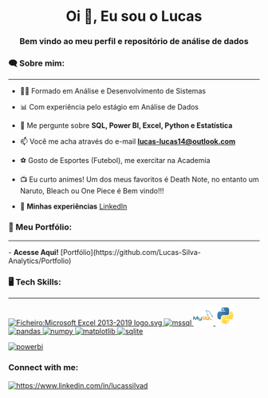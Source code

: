 <h1 align="center">Oi 👋, Eu sou o Lucas</h1>
<h3 align="center">Bem vindo ao meu perfil e repositório de análise de dados</h3>

<h3> 🗨 Sobre mim: </h3>
<hr>

- 👨‍🎓 Formado em Análise e Desenvolvimento de Sistemas

- 📊 Com experiência pelo estágio em Análise de Dados

- 💬 Me pergunte sobre **SQL, Power BI, Excel, Python e Estatística**

- 📫 Você me acha através do e-mail **lucas-lucas14@outlook.com**

- ⚽ Gosto de Esportes (Futebol), me exercitar na Academia
  
- 📺 Eu curto animes! Um dos meus favoritos é Death Note, no entanto um Naruto, Bleach ou One Piece é Bem vindo!!!

- 📄 **Minhas experiências** [LinkedIn](https://www.linkedin.com/in/lucassilvad)


<h3 align="left"> 🎲 Meu Portfólio:</h3>
<hr>
- <strong>Acesse Aqui!</strong> [Portfólio](https://github.com/Lucas-Silva-Analytics/Portfolio)

<h3 align="left"> 🖥 Tech Skills:</h3>
<hr>
<p align="left"> <a href="//upload.wikimedia.org/wikipedia/commons/7/73/Microsoft_Excel_2013-2019_logo.svg"><img alt="Ficheiro:Microsoft Excel 2013-2019 logo.svg" src="https://upload.wikimedia.org/wikipedia/commons/7/73/Microsoft_Excel_2013-2019_logo.svg" decoding="async" width="40" height="40" srcset="//upload.wikimedia.org/wikipedia/commons/thumb/7/73/Microsoft_Excel_2013-2019_logo.svg/881px-Microsoft_Excel_2013-2019_logo.svg.png 1.5x, //upload.wikimedia.org/wikipedia/commons/thumb/7/73/Microsoft_Excel_2013-2019_logo.svg/1174px-Microsoft_Excel_2013-2019_logo.svg.png 2x" data-file-width="587" data-file-height="554"> </a><a href="https://www.microsoft.com/en-us/sql-server" target="_blank" rel="noreferrer"> <img src="https://www.svgrepo.com/show/303229/microsoft-sql-server-logo.svg" alt="mssql" width="40" height="40"/> </a> <a href="https://www.mysql.com/" target="_blank" rel="noreferrer"> <img src="https://raw.githubusercontent.com/devicons/devicon/master/icons/mysql/mysql-original-wordmark.svg" alt="mysql" width="40" height="40"/> </a> <a href="https://www.python.org" target="_blank" rel="noreferrer"> <img src="https://raw.githubusercontent.com/devicons/devicon/master/icons/python/python-original.svg" alt="python" width="40" height="40"/> </a> <a href="https://pandas.pydata.org/" target="_blank" rel="noreferrer"> 
  <img src="https://upload.wikimedia.org/wikipedia/commons/thumb/e/ed/Pandas_logo.svg/512px-Pandas_logo.svg.png" alt="pandas" width="40" height="40"/> 
</a> <a href="https://numpy.org/" target="_blank" rel="noreferrer"> 
  <img src="https://upload.wikimedia.org/wikipedia/commons/3/31/NumPy_logo_2020.svg" alt="numpy" width="40" height="40"/> 
</a> <a href="https://matplotlib.org/" target="_blank" rel="noreferrer"> 
  <img src="https://upload.wikimedia.org/wikipedia/commons/thumb/8/84/Matplotlib_icon.svg/512px-Matplotlib_icon.svg.png" alt="matplotlib" width="40" height="40"/> 
</a> <a href="https://www.sqlite.org/" target="_blank" rel="noreferrer"> <img src="https://www.vectorlogo.zone/logos/sqlite/sqlite-icon.svg" alt="sqlite" width="40" height="40"/> </a> 

<a href="https://www.microsoft.com/pt-br/power-platform/products/power-bi/" target="_blank" rel="noreferrer"> <img src="https://camo.githubusercontent.com/4479a8926b417285dc052660308e5462e321e2cf3f4f6409397d2ef450de4270/68747470733a2f2f75706c6f61642e77696b696d656469612e6f72672f77696b6970656469612f636f6d6d6f6e732f7468756d622f632f63662f4e65775f506f7765725f42495f4c6f676f2e7376672f36333070782d4e65775f506f7765725f42495f4c6f676f2e7376672e706e67" alt="powerbi" width="40" height="40"/> </a>
</p>

<h3 align="left">Connect with me:</h3>
<p align="left">
<a href="https://linkedin.com/in/https://www.linkedin.com/in/lucassilvad" target="blank"><img align="center" src="https://raw.githubusercontent.com/rahuldkjain/github-profile-readme-generator/master/src/images/icons/Social/linked-in-alt.svg" alt="https://www.linkedin.com/in/lucassilvad" height="30" width="40" /></a>
</p>

<!---
- 👋 Hi, I’m @Lucas-Silva-Analytics
- 👀 I’m interested in ...
- 🌱 I’m currently learning ...
- 💞️ I’m looking to collaborate on ...
- 📫 How to reach me ...
- 😄 Pronouns: ...
- ⚡ Fun fact: ...


Lucas-Silva-Analytics/Lucas-Silva-Analytics is a ✨ special ✨ repository because its `README.md` (this file) appears on your GitHub profile.
You can click the Preview link to take a look at your changes.
--->
